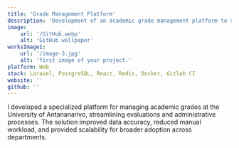 ```yaml
---
title: 'Grade Management Platform'
description: 'Development of an academic grade management platform to streamline evaluations.'
image:
    url: '/GitHub.webp'
    alt: 'GitHub wallpaper'
worksImage1:
    url: '/image-3.jpg'
    alt: 'first image of your project.'
platform: Web
stack: Laravel, PostgreSQL, React, Redis, Docker, Gitlab CI
website: ''
github: ''
---
```


I developed a specialized platform for managing academic grades at the University of Antananarivo, streamlining evaluations and administrative processes. The solution improved data accuracy, reduced manual workload, and provided scalability for broader adoption across departments.
